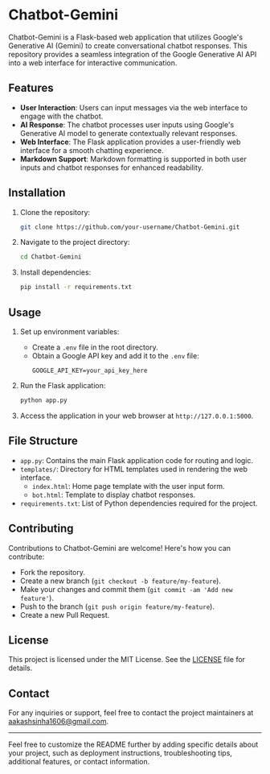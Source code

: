 # Chatbot-Gemini

Chatbot-Gemini is a Flask-based web application that utilizes Google's Generative AI (Gemini) to create conversational chatbot responses. This repository provides a seamless integration of the Google Generative AI API into a web interface for interactive communication.

## Features

- **User Interaction**: Users can input messages via the web interface to engage with the chatbot.
- **AI Response**: The chatbot processes user inputs using Google's Generative AI model to generate contextually relevant responses.
- **Web Interface**: The Flask application provides a user-friendly web interface for a smooth chatting experience.
- **Markdown Support**: Markdown formatting is supported in both user inputs and chatbot responses for enhanced readability.

## Installation

1. Clone the repository:
   ```bash
   git clone https://github.com/your-username/Chatbot-Gemini.git
   ```

2. Navigate to the project directory:
   ```bash
   cd Chatbot-Gemini
   ```

3. Install dependencies:
   ```bash
   pip install -r requirements.txt
   ```

## Usage

1. Set up environment variables:
   - Create a `.env` file in the root directory.
   - Obtain a Google API key and add it to the `.env` file:
     ```plaintext
     GOOGLE_API_KEY=your_api_key_here
     ```

2. Run the Flask application:
   ```bash
   python app.py
   ```

3. Access the application in your web browser at `http://127.0.0.1:5000`.

## File Structure

- `app.py`: Contains the main Flask application code for routing and logic.
- `templates/`: Directory for HTML templates used in rendering the web interface.
  - `index.html`: Home page template with the user input form.
  - `bot.html`: Template to display chatbot responses.
- `requirements.txt`: List of Python dependencies required for the project.

## Contributing

Contributions to Chatbot-Gemini are welcome! Here's how you can contribute:
- Fork the repository.
- Create a new branch (`git checkout -b feature/my-feature`).
- Make your changes and commit them (`git commit -am 'Add new feature'`).
- Push to the branch (`git push origin feature/my-feature`).
- Create a new Pull Request.

## License

This project is licensed under the MIT License. See the [LICENSE](LICENSE) file for details.

## Contact

For any inquiries or support, feel free to contact the project maintainers at [aakashsinha1606@gmail.com](mailto:aakashsinha1606@gmail.com).

---

Feel free to customize the README further by adding specific details about your project, such as deployment instructions, troubleshooting tips, additional features, or contact information.

